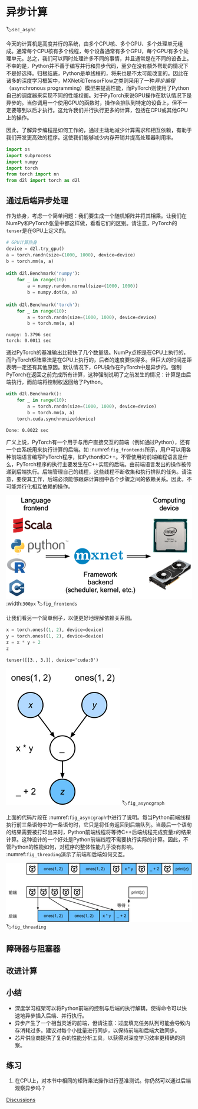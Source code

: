# 异步计算
:label:`sec_async`

今天的计算机是高度并行的系统，由多个CPU核、多个GPU、多个处理单元组成。通常每个CPU核有多个线程，每个设备通常有多个GPU，每个GPU有多个处理单元。总之，我们可以同时处理许多不同的事情，并且通常是在不同的设备上。不幸的是，Python并不善于编写并行和异步代码，至少在没有额外帮助的情况下不是好选择。归根结底，Python是单线程的，将来也是不太可能改变的。因此在诸多的深度学习框架中，MXNet和TensorFlow之类则采用了一种*异步编程*（asynchronous programming）模型来提高性能，而PyTorch则使用了Python自己的调度器来实现不同的性能权衡。对于PyTorch来说GPU操作在默认情况下是异步的。当你调用一个使用GPU的函数时，操作会排队到特定的设备上，但不一定要等到以后才执行。这允许我们并行执行更多的计算，包括在CPU或其他GPU上的操作。

因此，了解异步编程是如何工作的，通过主动地减少计算需求和相互依赖，有助于我们开发更高效的程序。这使我们能够减少内存开销并提高处理器利用率。



```python
import os
import subprocess
import numpy
import torch
from torch import nn
from d2l import torch as d2l
```

## 通过后端异步处理


作为热身，考虑一个简单问题：我们要生成一个随机矩阵并将其相乘。让我们在NumPy和PyTorch张量中都这样做，看看它们的区别。请注意，PyTorch的`tensor`是在GPU上定义的。



```python
# GPU计算热身
device = d2l.try_gpu()
a = torch.randn(size=(1000, 1000), device=device)
b = torch.mm(a, a)

with d2l.Benchmark('numpy'):
    for _ in range(10):
        a = numpy.random.normal(size=(1000, 1000))
        b = numpy.dot(a, a)

with d2l.Benchmark('torch'):
    for _ in range(10):
        a = torch.randn(size=(1000, 1000), device=device)
        b = torch.mm(a, a)
```

    numpy: 1.3796 sec
    torch: 0.0011 sec


通过PyTorch的基准输出比较快了几个数量级。NumPy点积是在CPU上执行的，而PyTorch矩阵乘法是在GPU上执行的，后者的速度要快得多。但巨大的时间差距表明一定还有其他原因。默认情况下，GPU操作在PyTorch中是异步的。强制PyTorch在返回之前完成所有计算，这种强制说明了之前发生的情况：计算是由后端执行，而前端将控制权返回给了Python。



```python
with d2l.Benchmark():
    for _ in range(10):
        a = torch.randn(size=(1000, 1000), device=device)
        b = torch.mm(a, a)
    torch.cuda.synchronize(device)
```

    Done: 0.0022 sec


广义上说，PyTorch有一个用于与用户直接交互的前端（例如通过Python），还有一个由系统用来执行计算的后端。如 :numref:`fig_frontends`所示，用户可以用各种前端语言编写PyTorch程序，如Python和C++。不管使用的前端编程语言是什么，PyTorch程序的执行主要发生在C++实现的后端。由前端语言发出的操作被传递到后端执行。后端管理自己的线程，这些线程不断收集和执行排队的任务。请注意，要使其工作，后端必须能够跟踪计算图中各个步骤之间的依赖关系。因此，不可能并行化相互依赖的操作。


![编程语言前端和深度学习框架后端](../img/frontends.png)
:width:`300px`
:label:`fig_frontends`

让我们看另一个简单例子，以便更好地理解依赖关系图。



```python
x = torch.ones((1, 2), device=device)
y = torch.ones((1, 2), device=device)
z = x * y + 2
z
```




    tensor([[3., 3.]], device='cuda:0')



![后端跟踪计算图中各个步骤之间的依赖关系](../img/asyncgraph.svg)
:label:`fig_asyncgraph`

上面的代码片段在 :numref:`fig_asyncgraph`中进行了说明。每当Python前端线程执行前三条语句中的一条语句时，它只是将任务返回到后端队列。当最后一个语句的结果需要被打印出来时，Python前端线程将等待C++后端线程完成变量`z`的结果计算。这种设计的一个好处是Python前端线程不需要执行实际的计算。因此，不管Python的性能如何，对程序的整体性能几乎没有影响。 :numref:`fig_threading`演示了前端和后端如何交互。

![前端和后端的交互](../img/threading.svg)
:label:`fig_threading`

## 障碍器与阻塞器


## 改进计算


## 小结

* 深度学习框架可以将Python前端的控制与后端的执行解耦，使得命令可以快速地异步插入后端、并行执行。
* 异步产生了一个相当灵活的前端，但请注意：过度填充任务队列可能会导致内存消耗过多。建议对每个小批量进行同步，以保持前端和后端大致同步。
* 芯片供应商提供了复杂的性能分析工具，以获得对深度学习效率更精确的洞察。


## 练习


1. 在CPU上，对本节中相同的矩阵乘法操作进行基准测试。你仍然可以通过后端观察异步吗？


[Discussions](https://discuss.d2l.ai/t/2791)


